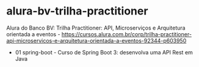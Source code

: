 # alura-bv-trilha-practitioner

Alura do Banco BV: Trilha Practitioner: API, Microserviços e Arquitetura orientada a eventos - https://cursos.alura.com.br/corp/trilha-practitioner-api-microservicos-e-arquitetura-orientada-a-eventos-92344-p603950

- 01 spring-boot - Curso de Spring Boot 3: desenvolva uma API Rest em Java

